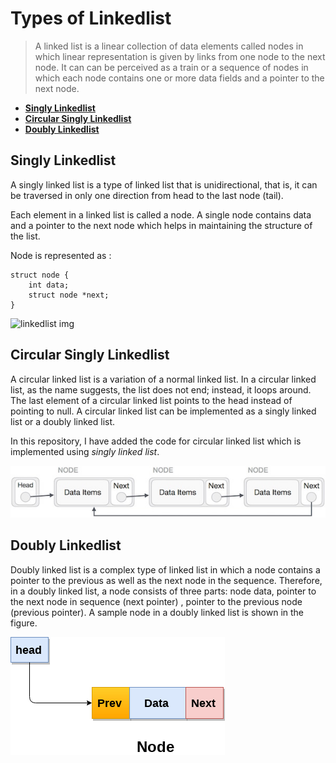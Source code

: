 # Types of Linkedlist

> A linked list is a linear collection of data elements called nodes in which linear representation is given by links from one node to the next node. It can can be perceived as a train or a sequence of nodes in which each node contains one or more data fields and a pointer to the next node.

* [**Singly Linkedlist**](#singly-linkedlist)
* [**Circular Singly Linkedlist**](#circular-singly-linkedlist)
* [**Doubly Linkedlist**](#doubly-linkedlist)

## Singly Linkedlist

A singly linked list is a type of linked list that is unidirectional, that is, it can be traversed in only one direction from head to the last node (tail).

Each element in a linked list is called a node. A single node contains data and a pointer to the next node which helps in maintaining the structure of the list.

Node is represented as :
```
struct node {
    int data;
    struct node *next;
}
```
![linkedlist img](linked-list.png)

## Circular Singly Linkedlist

A circular linked list is a variation of a normal linked list. In a circular linked list, as the name suggests, the list does not end; instead, it loops around. The last element of a circular linked list points to the head instead of pointing to null. A circular linked list can be implemented as a singly linked list or a doubly linked list.

In this repository, I have added the code for circular linked list which is implemented using _singly linked list_.

![circularlinkedlist img](circular.jpg)

## Doubly Linkedlist

Doubly linked list is a complex type of linked list in which a node contains a pointer to the previous as well as the next node in the sequence. Therefore, in a doubly linked list, a node consists of three parts: node data, pointer to the next node in sequence (next pointer) , pointer to the previous node (previous pointer). A sample node in a doubly linked list is shown in the figure.

![doublylinkedlist img](doubly-linked-list.png)